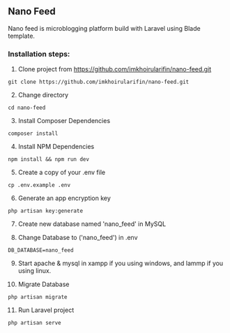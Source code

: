 ## Nano Feed

Nano feed is microblogging platform build with Laravel using Blade template.

### Installation steps:

1. Clone project from https://github.com/imkhoirularifin/nano-feed.git

```shell
git clone https://github.com/imkhoirularifin/nano-feed.git
```

2. Change directory

```shell
cd nano-feed
```

3. Install Composer Dependencies

```shell
composer install
```

4. Install NPM Dependencies

```shell
npm install && npm run dev
```

5. Create a copy of your .env file

```shell
cp .env.example .env
```

6. Generate an app encryption key

```shell
php artisan key:generate
```

7. Create new database named 'nano_feed' in MySQL

8. Change Database to ('nano_feed') in .env

```Example
DB_DATABASE=nano_feed
```

9. Start apache & mysql in xampp if you using windows, and lammp if you using linux.

10. Migrate Database

```shell
php artisan migrate
```

11. Run Laravel project

```shell
php artisan serve
```
